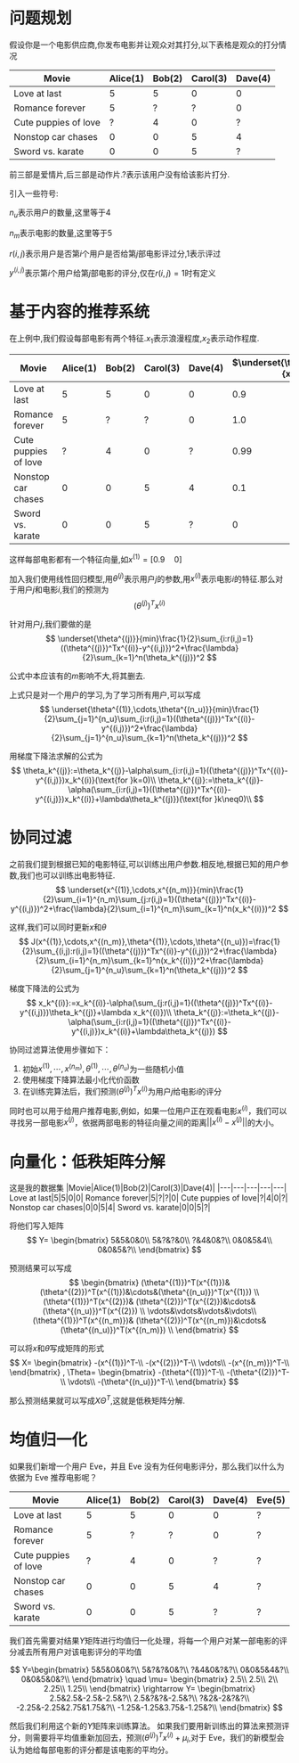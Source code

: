 # 问题规划
假设你是一个电影供应商,你发布电影并让观众对其打分,以下表格是观众的打分情况


|Movie|Alice(1)|Bob(2)|Carol(3)|Dave(4)|
|---|---|---|---|---|
Love at last|5|5|0|0|
Romance forever|5|?|?|0|
Cute puppies of love|?|4|0|?|
Nonstop car chases|0|0|5|4|
Sword vs. karate|0|0|5|?|

前三部是爱情片,后三部是动作片.?表示该用户没有给该影片打分.

引入一些符号:

$n_u$表示用户的数量,这里等于4

$n_m$表示电影的数量,这里等于5

$r(i,j)$表示用户是否第$i$个用户是否给第$j$部电影评过分,1表示评过

$y^{(i,j)}$表示第$i$个用户给第$j$部电影的评分,仅在$r(i,j)=1$时有定义

# 基于内容的推荐系统
在上例中,我们假设每部电影有两个特征.$x_1$表示浪漫程度,$x_2$表示动作程度.

|Movie|Alice(1)|Bob(2)|Carol(3)|Dave(4)|$\underset{\text{(romance)}}{x_1}$|$\underset{\text{(action)}}{x_2}$|
|---|---|---|---|---|---|---|
Love at last|5|5|0|0|0.9|0|
Romance forever|5|?|?|0|1.0|0.01|
Cute puppies of love|?|4|0|?|0.99|0|
Nonstop car chases|0|0|5|4|0.1|1.0|
Sword vs. karate|0|0|5|?|0|0.9|

这样每部电影都有一个特征向量,如$x^{(1)}=[0.9\quad0]$

加入我们使用线性回归模型,用$\theta^{(j)}$表示用户$j$的参数,用$x^{(i)}$表示电影$i$的特征.那么对于用户$j$和电影$i$,我们的预测为
$$
(\theta^{(j)})^Tx^{(i)}
$$

针对用户$j$,我们要做的是
$$
\underset{\theta^{(j)}}{min}\frac{1}{2}\sum_{i:r(i,j)=1}((\theta^{(j)})^Tx^{(i)}-y^{(i,j)})^2+\frac{\lambda}{2}\sum_{k=1}^n(\theta_k^{(j)})^2
$$

公式中本应该有的$m$影响不大,将其删去.

上式只是对一个用户的学习,为了学习所有用户,可以写成
$$
\underset{\theta^{(1)},\cdots,\theta^{(n_u)}}{min}\frac{1}{2}\sum_{j=1}^{n_u}\sum_{i:r(i,j)=1}((\theta^{(j)})^Tx^{(i)}-y^{(i,j)})^2+\frac{\lambda}{2}\sum_{j=1}^{n_u}\sum_{k=1}^n(\theta_k^{(j)})^2
$$

用梯度下降法求解的公式为
$$
\theta_k^{(j)}:=\theta_k^{(j)}-\alpha\sum_{i:r(i,j)=1}((\theta^{(j)})^Tx^{(i)}-y^{(i,j)})x_k^{(i)}(\text{for }k=0)\\
\theta_k^{(j)}:=\theta_k^{(j)}-\alpha(\sum_{i:r(i,j)=1}((\theta^{(j)})^Tx^{(i)}-y^{(i,j)})x_k^{(i)}+\lambda\theta_k^{(j)})(\text{for }k\neq0)\\
$$

# 协同过滤
之前我们提到根据已知的电影特征,可以训练出用户参数.相反地,根据已知的用户参数,我们也可以训练出电影特征.
$$
\underset{x^{(1)},\cdots,x^{(n_m)}}{min}\frac{1}{2}\sum_{i=1}^{n_m}\sum_{j:r(i,j)=1}((\theta^{(j)})^Tx^{(i)}-y^{(i,j)})^2+\frac{\lambda}{2}\sum_{i=1}^{n_m}\sum_{k=1}^n(x_k^{(i)})^2
$$

这样,我们可以同时更新$x$和$\theta$
$$
J(x^{(1)},\cdots,x^{(n_m)},\theta^{(1)},\cdots,\theta^{(n_u)})=\frac{1}{2}\sum_{(i,j):r(i,j)=1}((\theta^{(j)})^Tx^{(i)}-y^{(i,j)})^2+\frac{\lambda}{2}\sum_{i=1}^{n_m}\sum_{k=1}^n(x_k^{(i)})^2+\frac{\lambda}{2}\sum_{j=1}^{n_u}\sum_{k=1}^n(\theta_k^{(j)})^2
$$

梯度下降法的公式为
$$
x_k^{(i)}:=x_k^{(i)}-\alpha(\sum_{j:r(i,j)=1}((\theta^{(j)})^Tx^{(i)}-y^{(i,j)})\theta_k^{(j)}+\lambda x_k^{(i)})\\
\theta_k^{(j)}:=\theta_k^{(j)}-\alpha(\sum_{i:r(i,j)=1}((\theta^{(j)})^Tx^{(i)}-y^{(i,j)})x_k^{(i)}+\lambda\theta_k^{(j)})
$$

协同过滤算法使用步骤如下：
1.  初始$x^{(1)},\cdots,x^{(n_m)},\theta^{(1)},\cdots,\theta^{(n_u)}$为一些随机小值
2.  使用梯度下降算法最小化代价函数
3.  在训练完算法后，我们预测$(\theta^{(j)})^Tx^{(i)}$为用户$j$给电影$i$的评分

同时也可以用于给用户推荐电影,例如，如果一位用户正在观看电影$x^{(i)}$，我们可以寻找另一部电影$x^{(j)}$，依据两部电影的特征向量之间的距离$||x^{(i)}-x^{(j)}||$的大小。

# 向量化：低秩矩阵分解
这是我的数据集
|Movie|Alice(1)|Bob(2)|Carol(3)|Dave(4)|
|---|---|---|---|---|
Love at last|5|5|0|0|
Romance forever|5|?|?|0|
Cute puppies of love|?|4|0|?|
Nonstop car chases|0|0|5|4|
Sword vs. karate|0|0|5|?|

将他们写入矩阵
$$
Y=
\begin{bmatrix}
5&5&0&0\\
5&?&?&0\\
?&4&0&?\\
0&0&5&4\\
0&0&5&?\\
\end{bmatrix}
$$

预测结果可以写成
$$
\begin{bmatrix}
(\theta^{(1)})^T(x^{(1)})& (\theta^{(2)})^T(x^{(1)})&\cdots&(\theta^{(n_u)})^T(x^{(1)}) \\
(\theta^{(1)})^T(x^{(2)})& (\theta^{(2)})^T(x^{(2)})&\cdots&(\theta^{(n_u)})^T(x^{(2)}) \\
\vdots&\vdots&\vdots&\vdots\\
(\theta^{(1)})^T(x^{(n_m)})& (\theta^{(2)})^T(x^{(n_m)})&\cdots&(\theta^{(n_u)})^T(x^{(n_m)}) \\
\end{bmatrix}
$$

可以将$x$和$\theta$写成矩阵的形式
$$
X=
\begin{bmatrix}
-(x^{(1)})^T-\\
-(x^{(2)})^T-\\
\vdots\\
-(x^{(n_m)})^T-\\
\end{bmatrix}
,
\Theta=
\begin{bmatrix}
-(\theta^{(1)})^T-\\
-(\theta^{(2)})^T-\\
\vdots\\
-(\theta^{(n_u)})^T-\\
\end{bmatrix}
$$

那么预测结果就可以写成$X\Theta^T$,这就是低秩矩阵分解.

# 均值归一化
如果我们新增一个用户 Eve，并且 Eve 没有为任何电影评分，那么我们以什么为依据为 Eve 推荐电影呢？

|Movie|Alice(1)|Bob(2)|Carol(3)|Dave(4)|Eve(5)|
|---|---|---|---|---|---|
Love at last|5|5|0|0|?|
Romance forever|5|?|?|0|?|
Cute puppies of love|?|4|0|?|?|
Nonstop car chases|0|0|5|4|?|
Sword vs. karate|0|0|5|?|?|

我们首先需要对结果$Y$矩阵进行均值归一化处理，将每一个用户对某一部电影的评分减去所有用户对该电影评分的平均值

$$
Y=\begin{bmatrix}
5&5&0&0&?\\
5&?&?&0&?\\
?&4&0&?&?\\
0&0&5&4&?\\
0&0&5&0&?\\
\end{bmatrix}
\quad
\mu=
\begin{bmatrix}
2.5\\
2.5\\
2\\
2.25\\
1.25\\
\end{bmatrix}
\rightarrow
Y=
\begin{bmatrix}
2.5&2.5&-2.5&-2.5&?\\
2.5&?&?&-2.5&?\\
?&2&-2&?&?\\
-2.25&-2.25&2.75&1.75&?\\
-1.25&-1.25&3.75&-1.25&?\\
\end{bmatrix}
$$

然后我们利用这个新的$Y$矩阵来训练算法。 如果我们要用新训练出的算法来预测评分，则需要将平均值重新加回去，预测$(\theta^{(j)})^Tx^{(i)}+\mu_i$,对于 Eve，我们的新模型会认为她给每部电影的评分都是该电影的平均分。